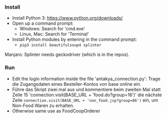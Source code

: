 
### Install
* Install Python 3: https://www.python.org/downloads/
* Open up a command prompt:
	* Windows: Search for 'cmd.exe'
	* Linux, Mac: Search for 'Terminal'
* Install Python modules by entering in the command prompt:
	* ```pip3 install beautifulsoup4 splinter```

Manjaro: Splinter needs geckodriver (which is in the repos).

### Run
* Edit the login information inside the file 'antakya_connection.py': Trage die Zugangsdaten eines Besteller-Kontos von base online ein. 
* Führe das Skript zwei mal aus und kommentiere beim zweiten Mal statt Zeile 15 'connection.visit(BASE_URL + 'food.do?group=16')' die nächste Zeile `connection.visit(BASE_URL + 'non_food.jsp?group=86')` ein, um Non-Food Waren zu erhalten. 
* Otherwise same use as FoodCoopOrderer 